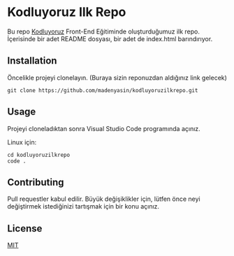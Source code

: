 # Kodluyoruz Ilk Repo
Bu repo [Kodluyoruz](https://www.kodluyoruz.org) Front-End Eğitiminde oluşturduğumuz ilk repo. İçerisinde bir adet README dosyası, bir adet de index.html barındırıyor.

## Installation
Öncelikle projeyi clonelayın. (Buraya sizin reponuzdan aldığınız link gelecek)

```
git clone https://github.com/madenyasin/kodluyoruzilkrepo.git

```
## Usage
Projeyi cloneladıktan sonra Visual Studio Code programında açınız.

Linux için:
```
cd kodluyoruzilkrepo
code .
```
## Contributing
Pull requestler kabul edilir. Büyük değişiklikler için, lütfen önce neyi değiştirmek istediğinizi tartışmak için bir konu açınız.

## License
[MIT](https://choosealicense.com/licenses/mit/)
